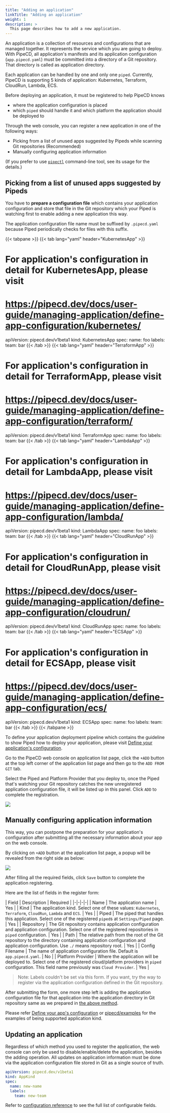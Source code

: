 ```yaml
---
title: "Adding an application"
linkTitle: "Adding an application"
weight: 1
description: >
  This page describes how to add a new application.
---
```


An application is a collection of resources and configurations that are managed together.
It represents the service which you are going to deploy. With PipeCD, all application's manifests and its application configuration (`app.pipecd.yaml`) must be committed into a directory of a Git repository. That directory is called as application directory.

Each application can be handled by one and only one `piped`. Currently, PipeCD is supporting 5 kinds of application: Kubernetes, Terraform, CloudRun, Lambda, ECS.

Before deploying an application, it must be registered to help PipeCD knows
- where the application configuration is placed
- which `piped` should handle it and which platform the application should be deployed to

Through the web console, you can register a new application in one of the following ways:
- Picking from a list of unused apps suggested by Pipeds while scanning Git repositories (Recommended)
- Manually configuring application information

(If you prefer to use [`pipectl`](/docs/user-guide/command-line-tool/#adding-a-new-application) command-line tool, see its usage for the details.)

## Picking from a list of unused apps suggested by Pipeds

You have to __prepare a configuration file__ which contains your application configuration and store that file in the Git repository which your Piped is watching first to enable adding a new application this way.

The application configuration file name must be suffixed by `.pipecd.yaml` because Piped periodically checks for files with this suffix.

{{< tabpane >}}
{{< tab lang="yaml" header="KubernetesApp" >}}
# For application's configuration in detail for KubernetesApp, please visit
# https://pipecd.dev/docs/user-guide/managing-application/define-app-configuration/kubernetes/

apiVersion: pipecd.dev/v1beta1
kind: KubernetesApp
spec:
  name: foo
  labels:
    team: bar
{{< /tab >}}
{{< tab lang="yaml" header="TerraformApp" >}}
# For application's configuration in detail for TerraformApp, please visit
# https://pipecd.dev/docs/user-guide/managing-application/define-app-configuration/terraform/

apiVersion: pipecd.dev/v1beta1
kind: TerraformApp
spec:
  name: foo
  labels:
    team: bar
{{< /tab >}}
{{< tab lang="yaml" header="LambdaApp" >}}
# For application's configuration in detail for LambdaApp, please visit
# https://pipecd.dev/docs/user-guide/managing-application/define-app-configuration/lambda/

apiVersion: pipecd.dev/v1beta1
kind: LambdaApp
spec:
  name: foo
  labels:
    team: bar
{{< /tab >}}
{{< tab lang="yaml" header="CloudRunApp" >}}
# For application's configuration in detail for CloudRunApp, please visit
# https://pipecd.dev/docs/user-guide/managing-application/define-app-configuration/cloudrun/

apiVersion: pipecd.dev/v1beta1
kind: CloudRunApp
spec:
  name: foo
  labels:
    team: bar
{{< /tab >}}
{{< tab lang="yaml" header="ECSApp" >}}
# For application's configuration in detail for ECSApp, please visit
# https://pipecd.dev/docs/user-guide/managing-application/define-app-configuration/ecs/

apiVersion: pipecd.dev/v1beta1
kind: ECSApp
spec:
  name: foo
  labels:
    team: bar
{{< /tab >}}
{{< /tabpane >}}

To define your application deployment pipeline which contains the guideline to show Piped how to deploy your application, please visit [Define your application's configuration](/docs/user-guide/managing-application/define-app-configuration/).

Go to the PipeCD web console on application list page, click the `+ADD` button at the top left corner of the application list page and then go to the `ADD FROM GIT` tab.

Select the Piped and Platform Provider that you deploy to, once the Piped that's watching your Git repository catches the new unregistered application configuration file, it will be listed up in this panel. Click `ADD` to complete the registration.

![](/images/registering-an-application-from-suggestions-new.png)
<p style="text-align: center;">
</p>

## Manually configuring application information

This way, you can postpone the preparation for your application's configuration after submitting all the necessary information about your app on the web console.

By clicking on `+ADD` button at the application list page, a popup will be revealed from the right side as below:

![](/images/registering-an-application-manually-new.png)
<p style="text-align: center;">
</p>

After filling all the required fields, click `Save` button to complete the application registering.

Here are the list of fields in the register form:

| Field | Description | Required |
|-|-|-|-|
| Name | The application name | Yes |
| Kind | The application kind. Select one of these values: `Kubernetes`, `Terraform`, `CloudRun`, `Lambda` and `ECS`. | Yes |
| Piped | The piped that handles this application. Select one of the registered `piped`s at `Settings/Piped` page. | Yes |
| Repository | The Git repository contains application configuration and application configuration. Select one of the registered repositories in `piped` configuration. | Yes |
| Path | The relative path from the root of the Git repository to the directory containing application configuration and application configuration. Use `./` means repository root. | Yes |
| Config Filename | The name of application configuration file. Default is `app.pipecd.yaml`. | No |
| Platform Provider | Where the application will be deployed to. Select one of the registered cloud/platform providers in `piped` configuration. This field name previously was `Cloud Provider`. | Yes |

> Note: Labels couldn't be set via this form. If you want, try the way to register via the application configuration defined in the Git repository.

After submitting the form, one more step left is adding the application configuration file for that application into the application directory in Git repository same as we prepared in [the above method](/docs-dev/user-guide/managing-application/adding-an-application/#picking-from-a-list-of-unused-apps-suggested-by-pipeds).

Please refer [Define your app's configuration](/docs/user-guide/managing-application/define-app-configuration/) or [pipecd/examples](/docs/user-guide/examples/) for the examples of being supported application kind.

## Updating an application
Regardless of which method you used to register the application, the web console can only be used to disable/enable/delete the application, besides the adding operation. All updates on application information must be done via the application configuration file stored in Git as a single source of truth.

```yaml
apiVersion: pipecd.dev/v1beta1
kind: AppKind
spec:
  name: new-name
  labels:
    team: new-team
```

Refer to [configuration reference](/docs/user-guide/configuration-reference/) to see the full list of configurable fields.
